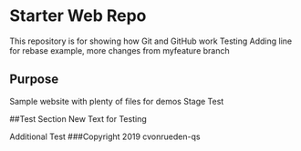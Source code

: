 # Starter Web Repo

This repository is for showing how Git and GitHub work
Testing
Adding line for rebase example, more changes from myfeature branch

## Purpose

Sample website with plenty of files for demos
Stage Test

##Test Section
New Text for Testing

Additional Test
###Copyright
2019 cvonrueden-qs